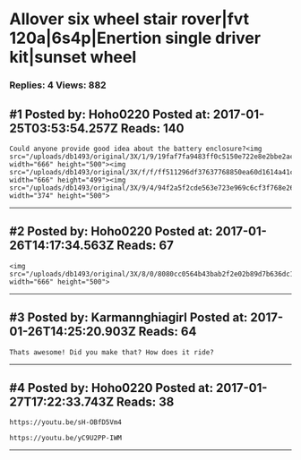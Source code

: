 # Allover six wheel stair rover&#124;fvt 120a&#124;6s4p&#124;Enertion single driver kit&#124;sunset wheel

### Replies: 4 Views: 882

## \#1 Posted by: Hoho0220 Posted at: 2017-01-25T03:53:54.257Z Reads: 140

```
Could anyone provide good idea about the battery enclosure?<img src="/uploads/db1493/original/3X/1/9/19faf7fa9483ff0c5150e722e8e2bbe2ac555ed7.jpg" width="666" height="500"><img src="/uploads/db1493/original/3X/f/f/ff511296df37637768850ea60d1614a41c72e5bc.jpg" width="666" height="499"><img src="/uploads/db1493/original/3X/9/4/94f2a5f2cde563e723e969c6cf3f768e266208da.jpg" width="374" height="500">
```

---
## \#2 Posted by: Hoho0220 Posted at: 2017-01-26T14:17:34.563Z Reads: 67

```
<img src="/uploads/db1493/original/3X/8/0/8080cc0564b43bab2f2e02b89d7b636dc1aee791.jpg" width="666" height="500">
```

---
## \#3 Posted by: Karmannghiagirl Posted at: 2017-01-26T14:25:20.903Z Reads: 64

```
Thats awesome! Did you make that? How does it ride?
```

---
## \#4 Posted by: Hoho0220 Posted at: 2017-01-27T17:22:33.743Z Reads: 38

```
https://youtu.be/sH-OBfD5Vm4

https://youtu.be/yC9U2PP-IWM
```

---
